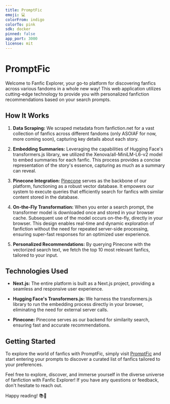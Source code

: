 ```yaml
---
title: PromptFic
emoji: 💻
colorFrom: indigo
colorTo: pink
sdk: docker
pinned: false
app_port: 3000
license: mit
---
```

# PromptFic

Welcome to Fanfic Explorer, your go-to platform for discovering fanfics across various fandoms in a whole new way! This web application utilizes cutting-edge technology to provide you with personalized fanfiction recommendations based on your search prompts.

## How It Works

1. **Data Scraping:**
   We scraped metadata from fanfiction.net for a vast collection of fanfics across different fandoms (only ASOIAF for now, more coming soon), capturing key details about each story.

2. **Embedding Summaries:**
   Leveraging the capabilities of Hugging Face's transformers.js library, we utilized the Xenova/all-MiniLM-L6-v2 model to embed summaries for each fanfic. This process provides a concise representation of the story's essence, capturing as much as a summary can reveal.

3. **Pinecone Integration:**
   [Pinecone](https://www.pinecone.io/) serves as the backbone of our platform, functioning as a robust vector database. It empowers our system to execute queries that efficiently search for fanfics with similar content stored in the database.


4. **On-the-Fly Transformation:**
   When you enter a search prompt, the transformer model is downloaded once and stored in your browser cache. Subsequent use of the model occurs on-the-fly, directly in your browser. This design enables real-time and dynamic exploration of fanfiction without the need for repeated server-side processing, ensuring super-fast responses for an optimized user experience.

5. **Personalized Recommendations:**
   By querying Pinecone with the vectorized search text, we fetch the top 10 most relevant fanfics, tailored to your input.

## Technologies Used

- **Next.js:**
  The entire platform is built as a Next.js project, providing a seamless and responsive user experience.

- **Hugging Face's Transformers.js:**
  We harness the transformers.js library to run the embedding process directly in your browser, eliminating the need for external server calls.

- **Pinecone:**
  Pinecone serves as our backend for similarity search, ensuring fast and accurate recommendations.

## Getting Started

To explore the world of fanfics with PromptFic, simply visit [PromptFic](https://promptfic.nikhilravi.com) and start entering your prompts to discover a curated list of fanfics tailored to your preferences.

Feel free to explore, discover, and immerse yourself in the diverse universe of fanfiction with Fanfic Explorer! If you have any questions or feedback, don't hesitate to reach out.

Happy reading! 📚🌟
